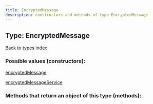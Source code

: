 ```yaml
---
title: EncryptedMessage
description: constructors and methods of type EncryptedMessage
---
```

## Type: EncryptedMessage  
[Back to types index](index.md)



### Possible values (constructors):

[encryptedMessage](../constructors/encryptedMessage.md)  

[encryptedMessageService](../constructors/encryptedMessageService.md)  



### Methods that return an object of this type (methods):



